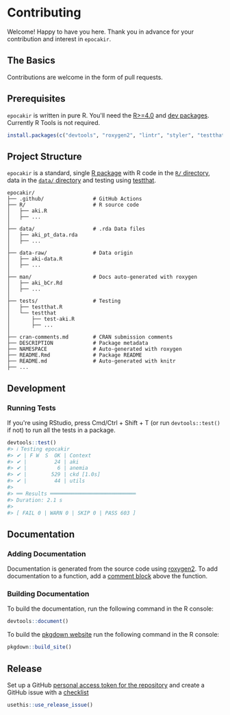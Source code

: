 # Contributing

Welcome! Happy to have you here. Thank you in advance for your contribution and interest in `epocakir`.

## The Basics

Contributions are welcome in the form of pull requests.

## Prerequisites

`epocakir` is written in pure R. You'll need the [R>=4.0][1] and [dev packages][2]. Currently R Tools is not required.

```R
install.packages(c("devtools", "roxygen2", "lintr", "styler", "testthat", "knitr"))
```

## Project Structure

`epocakir` is a standard, single [R package][3] with R code in the [`R/` directory][4], data in the [`data/`
directory][5] and testing using [testthat][6].

```ascii
epocakir/
├── .github/                # GitHub Actions
├── R/                      # R source code
│   ├── aki.R
│   ├── ...
│
├── data/                   # .rda Data files
│   ├── aki_pt_data.rda
│   ├── ...
│
├── data-raw/               # Data origin
│   ├── aki-data.R
│   ├── ...
│
├── man/                    # Docs auto-generated with roxygen
│   ├── aki_bCr.Rd
│   ├── ...
│
├── tests/                  # Testing
│   ├── testthat.R
│   └── testthat
│       ├── test-aki.R
│       ├── ...
│
├── cran-comments.md        # CRAN submission comments
├── DESCRIPTION             # Package metadata
├── NAMESPACE               # Auto-generated with roxygen
├── README.Rmd              # Package README
├── README.md               # Auto-generated with knitr
├── ...
```

## Development

### Running Tests

If you're using RStudio, press Cmd/Ctrl + Shift + T (or run `devtools::test()` if not) to run all the tests in a
package.

```R
devtools::test()
#> ℹ Testing epocakir
#> ✔ | F W  S  OK | Context
#> ✔ |         24 | aki
#> ✔ |          6 | anemia
#> ✔ |        529 | ckd [1.0s]
#> ✔ |         44 | utils
#>
#> ══ Results ════════════════════════════
#> Duration: 2.1 s
#>
#> [ FAIL 0 | WARN 0 | SKIP 0 | PASS 603 ]
```

## Documentation

### Adding Documentation

Documentation is generated from the source code using [roxygen2][7]. To add documentation to a function, add a [comment
block][8] above the function.

### Building Documentation

To build the documentation, run the following command in the R console:

```R
devtools::document()
```

To build the [pkgdown website][9] run the following command in the R console:

```R
pkgdown::build_site()
```

## Release

Set up a GitHub [personal access token for the repository][10] and create a GitHub issue with a [checklist][11]

```R
usethis::use_release_issue()
```

<!-- References -->

[1]: https://www.r-project.org/
[2]: https://r-pkgs.org/setup.html
[3]: https://r-pkgs.org/structure.html
[4]: https://r-pkgs.org/code.html
[5]: https://r-pkgs.org/data.html
[6]: https://testthat.r-lib.org/
[7]: https://roxygen2.r-lib.org/index.html
[8]: https://r-pkgs.org/man.html
[9]: https://pkgdown.r-lib.org/
[10]: https://happygitwithr.com/https-pat#get-a-pat
[11]: https://r-pkgs.org/release.html
